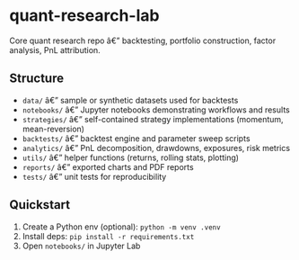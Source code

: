 ﻿# quant-research-lab

Core quant research repo â€” backtesting, portfolio construction, factor analysis, PnL attribution.

## Structure
- `data/`       â€” sample or synthetic datasets used for backtests
- `notebooks/`  â€” Jupyter notebooks demonstrating workflows and results
- `strategies/` â€” self-contained strategy implementations (momentum, mean-reversion)
- `backtests/`  â€” backtest engine and parameter sweep scripts
- `analytics/`  â€” PnL decomposition, drawdowns, exposures, risk metrics
- `utils/`      â€” helper functions (returns, rolling stats, plotting)
- `reports/`    â€” exported charts and PDF reports
- `tests/`      â€” unit tests for reproducibility

## Quickstart
1. Create a Python env (optional): `python -m venv .venv`
2. Install deps: `pip install -r requirements.txt`
3. Open `notebooks/` in Jupyter Lab
